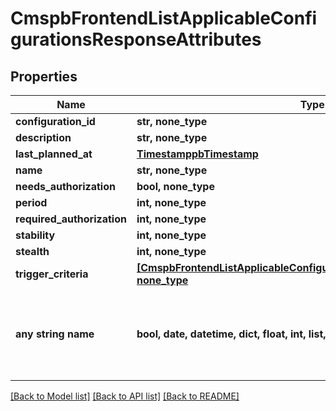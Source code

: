 # CmspbFrontendListApplicableConfigurationsResponseAttributes


## Properties
Name | Type | Description | Notes
------------ | ------------- | ------------- | -------------
**configuration_id** | **str, none_type** |  | [optional] 
**description** | **str, none_type** |  | [optional] 
**last_planned_at** | [**TimestamppbTimestamp**](TimestamppbTimestamp.md) |  | [optional] 
**name** | **str, none_type** |  | [optional] 
**needs_authorization** | **bool, none_type** |  | [optional] 
**period** | **int, none_type** |  | [optional] 
**required_authorization** | **int, none_type** |  | [optional] 
**stability** | **int, none_type** |  | [optional] 
**stealth** | **int, none_type** |  | [optional] 
**trigger_criteria** | [**[CmspbFrontendListApplicableConfigurationsResponseTriggerCriteria], none_type**](CmspbFrontendListApplicableConfigurationsResponseTriggerCriteria.md) |  | [optional] 
**any string name** | **bool, date, datetime, dict, float, int, list, str, none_type** | any string name can be used but the value must be the correct type | [optional]

[[Back to Model list]](../README.md#documentation-for-models) [[Back to API list]](../README.md#documentation-for-api-endpoints) [[Back to README]](../README.md)


